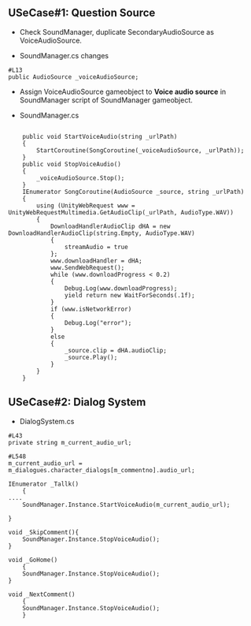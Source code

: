 <h2>USeCase#1: Question Source</h2>

* Check SoundManager, duplicate SecondaryAudioSource as VoiceAudioSource.

* SoundManager.cs changes
```
#L13
public AudioSource _voiceAudioSource;
```        

* Assign VoiceAudioSource gameobject to **Voice audio source** in SoundManager script of SoundManager gameobject.

* SoundManager.cs



```

    public void StartVoiceAudio(string _urlPath)
    {
        StartCoroutine(SongCoroutine(_voiceAudioSource, _urlPath));
    }
    public void StopVoiceAudio()
    {
        _voiceAudioSource.Stop();
    }
    IEnumerator SongCoroutine(AudioSource _source, string _urlPath)
    {
        using (UnityWebRequest www = UnityWebRequestMultimedia.GetAudioClip(_urlPath, AudioType.WAV))
        {
            DownloadHandlerAudioClip dHA = new DownloadHandlerAudioClip(string.Empty, AudioType.WAV)
            {
                streamAudio = true
            };
            www.downloadHandler = dHA;
            www.SendWebRequest();
            while (www.downloadProgress < 0.2)
            {
                Debug.Log(www.downloadProgress);
                yield return new WaitForSeconds(.1f);
            }
            if (www.isNetworkError)
            {
                Debug.Log("error");
            }
            else
            {
                _source.clip = dHA.audioClip;
                _source.Play();
            }
        }
    }
```

<h2>USeCase#2: Dialog System</h2>

* DialogSystem.cs

```
#L43
private string m_current_audio_url;

#L548
m_current_audio_url = m_dialogues.character_dialogs[m_commentno].audio_url;

IEnumerator _Tallk()
    {
....
    SoundManager.Instance.StartVoiceAudio(m_current_audio_url);

}

void _SkipComment(){
    SoundManager.Instance.StopVoiceAudio();
}

void _GoHome()
    {
    SoundManager.Instance.StopVoiceAudio();
}

void _NextComment()
    {
    SoundManager.Instance.StopVoiceAudio();
    }
```

